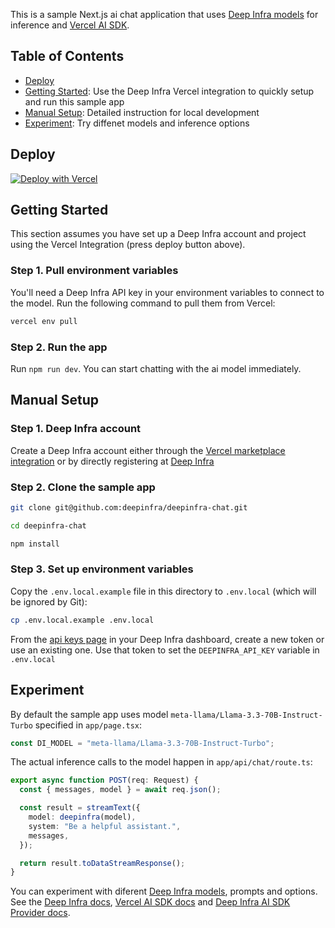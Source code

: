 This is a sample Next.js ai chat application that uses [Deep Infra models](https://deepinfra.com/models) for inference and [Vercel AI SDK](https://sdk.vercel.ai/docs/introduction).

## Table of Contents

- [Deploy](#deploy)
- [Getting Started](#getting-started): Use the Deep Infra Vercel integration to quickly setup and run this sample app
- [Manual Setup](#manual-setup): Detailed instruction for local development
- [Experiment](#experiment): Try diffenet models and inference options
  
## Deploy

[![Deploy with Vercel](https://vercel.com/button)](https://vercel.com/new/clone?repository-url=https%3A%2F%2Fgithub.com%2Fdeepinfra%2Fdeepinfra-chat&products=%5B%7B%22type%22%3A%22integration%22%2C%22integrationSlug%22%3A%22deepiinfra%22%2C%22productSlug%22%3A%22api-token%22%2C%22protocol%22%3A%22ai%22%7D%5D")

## Getting Started

This section assumes you have set up a Deep Infra account and project using the Vercel Integration (press deploy button above).

### Step 1. Pull environment variables

You'll need a Deep Infra API key in your environment variables to connect to the model. Run the following command to pull them from Vercel:

```bash
vercel env pull
```

### Step 2. Run the app

Run `npm run dev`. You can start chatting with the ai model immediately.

## Manual Setup

### Step 1. Deep Infra account

Create a Deep Infra account either through the [Vercel marketplace integration](https://vercel.com/marketplace/deepinfra) or by directly registering at [Deep Infra](https://deepinfra.com)

### Step 2. Clone the sample app

```bash
git clone git@github.com:deepinfra/deepinfra-chat.git
```

```bash
cd deepinfra-chat
```

```bash
npm install
```

### Step 3. Set up environment variables

Copy the `.env.local.example` file in this directory to `.env.local` (which will be ignored by Git):

```bash
cp .env.local.example .env.local
```

From the [api keys page](https://deepinfra.com/dash/api_keys) in your Deep Infra dashboard, create a new token or use an existing one. Use that token to set the `DEEPINFRA_API_KEY` variable in `.env.local`

## Experiment

By default the sample app uses model `meta-llama/Llama-3.3-70B-Instruct-Turbo` specified in `app/page.tsx`:
```typescript
const DI_MODEL = "meta-llama/Llama-3.3-70B-Instruct-Turbo";
```

The actual inference calls to the model happen in `app/api/chat/route.ts`:
```typescript
export async function POST(req: Request) {
  const { messages, model } = await req.json();

  const result = streamText({
    model: deepinfra(model),
    system: "Be a helpful assistant.",
    messages,
  });

  return result.toDataStreamResponse();
}
```

You can experiment with diferent [Deep Infra models](https://deepinfra.com/models), prompts and options. See the [Deep Infra docs](https://deepinfra.com/docs), [Vercel AI SDK docs](https://sdk.vercel.ai/docs/introduction) and [Deep Infra AI SDK Provider docs](https://sdk.vercel.ai/providers/ai-sdk-providers/deepinfra).



